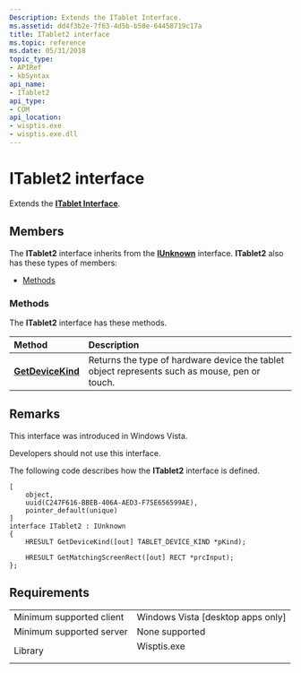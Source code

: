 ```yaml
---
Description: Extends the ITablet Interface.
ms.assetid: dd4f3b2e-7f63-4d5b-b50e-64458719c17a
title: ITablet2 interface
ms.topic: reference
ms.date: 05/31/2018
topic_type: 
- APIRef
- kbSyntax
api_name: 
- ITablet2
api_type: 
- COM
api_location: 
- wisptis.exe
- wisptis.exe.dll
---
```


# ITablet2 interface

Extends the [**ITablet Interface**](itablet.md).

## Members

The **ITablet2** interface inherits from the [**IUnknown**](/windows/desktop/api/unknwn/nn-unknwn-iunknown) interface. **ITablet2** also has these types of members:

-   [Methods](#methods)

### Methods

The **ITablet2** interface has these methods.



| Method                                          | Description                                                                                              |
|:------------------------------------------------|:---------------------------------------------------------------------------------------------------------|
| [**GetDeviceKind**](itablet2-getdevicekind.md) | Returns the type of hardware device the tablet object represents such as mouse, pen or touch.<br/> |



 

## Remarks

This interface was introduced in Windows Vista.

Developers should not use this interface.

The following code describes how the **ITablet2** interface is defined.

``` syntax
[
    object,
    uuid(C247F616-BBEB-406A-AED3-F75E656599AE),
    pointer_default(unique)
]
interface ITablet2 : IUnknown
{
    HRESULT GetDeviceKind([out] TABLET_DEVICE_KIND *pKind);

    HRESULT GetMatchingScreenRect([out] RECT *prcInput);
};
```

## Requirements



|                                     |                                                                                        |
|-------------------------------------|----------------------------------------------------------------------------------------|
| Minimum supported client<br/> | Windows Vista \[desktop apps only\]<br/>                                         |
| Minimum supported server<br/> | None supported<br/>                                                              |
| Library<br/>                  | <dl> <dt>Wisptis.exe</dt> </dl> |



 

